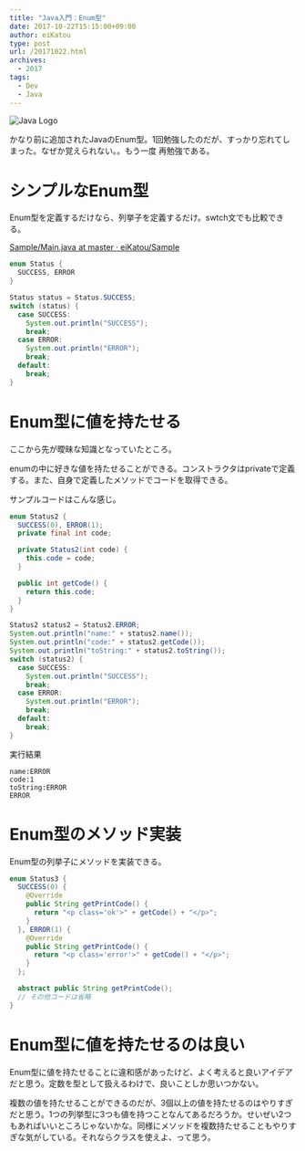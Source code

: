```yaml
---
title: "Java入門：Enum型"
date: 2017-10-22T15:15:00+09:00
author: eiKatou
type: post
url: /20171022.html
archives:
  - 2017
tags:
  - Dev
  - Java
---
```


![Java Logo](/uploads/logo/java.png)

かなり前に追加されたJavaのEnum型。1回勉強したのだが、すっかり忘れてしまった。なぜか覚えられない。。もう一度 再勉強である。

<!--more-->

# シンプルなEnum型
Enum型を定義するだけなら、列挙子を定義するだけ。swtch文でも比較できる。

[Sample/Main.java at master · eiKatou/Sample](https://github.com/eiKatou/Sample/blob/master/Java/Eclipse/JavaSample/src/enumeratedtype/Main.java)

```java
enum Status {
  SUCCESS, ERROR
}
```

```java
Status status = Status.SUCCESS;
switch (status) {
  case SUCCESS:
    System.out.println("SUCCESS");
    break;
  case ERROR:
    System.out.println("ERROR");
    break;
  default:
    break;
}
```

# Enum型に値を持たせる
ここから先が曖昧な知識となっていたところ。

enumの中に好きな値を持たせることができる。コンストラクタはprivateで定義する。また、自身で定義したメソッドでコードを取得できる。

サンプルコードはこんな感じ。

```java
enum Status2 {
  SUCCESS(0), ERROR(1);
  private final int code;

  private Status2(int code) {
    this.code = code;
  }

  public int getCode() {
    return this.code;
  }
}
```
```java
Status2 status2 = Status2.ERROR;
System.out.println("name:" + status2.name());
System.out.println("code:" + status2.getCode());
System.out.println("toString:" + status2.toString());
switch (status2) {
  case SUCCESS:
    System.out.println("SUCCESS");
    break;
  case ERROR:
    System.out.println("ERROR");
    break;
  default:
    break;
}
```

実行結果

    name:ERROR
    code:1
    toString:ERROR
    ERROR


# Enum型のメソッド実装
Enum型の列挙子にメソッドを実装できる。

```java
enum Status3 {
  SUCCESS(0) {
    @Override
    public String getPrintCode() {
      return "<p class='ok'>" + getCode() + "</p>";
    }
  }, ERROR(1) {
    @Override
    public String getPrintCode() {
      return "<p class='error'>" + getCode() + "</p>";
    }
  };

  abstract public String getPrintCode();
  // その他コードは省略
}
```


# Enum型に値を持たせるのは良い
Enum型に値を持たせることに違和感があったけど、よく考えると良いアイデアだと思う。定数を型として扱えるわけで、良いことしか思いつかない。

複数の値を持たせることができるのだが、3個以上の値を持たせるのはやりすぎだと思う。1つの列挙型に3つも値を持つことなんてあるだろうか。せいぜい2つもあればいいところじゃないかな。同様にメソッドを複数持たせることもやりすぎな気がしている。それならクラスを使えよ、って思う。
